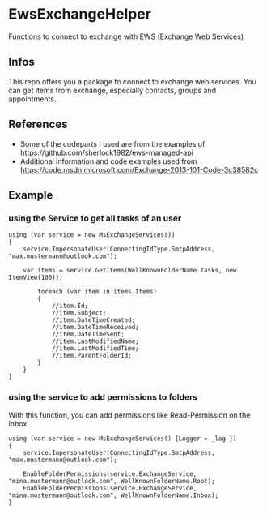 # EwsExchangeHelper
Functions to connect to exchange with EWS (Exchange Web Services)

## Infos
This repo offers you a package to connect to exchange web services. You can get items from exchange, especially contacts, groups and appointments.


## References
* Some of the codeparts I used are from the examples of https://github.com/sherlock1982/ews-managed-api
* Additional information and code examples used from https://code.msdn.microsoft.com/Exchange-2013-101-Code-3c38582c

## Example
### using the Service to get all tasks of an user

```
using (var service = new MsExchangeServices())
{
	service.ImpersonateUser(ConnectingIdType.SmtpAddress, "max.mustermann@outlook.com");

	var items = service.GetItems(WellKnownFolderName.Tasks, new ItemView(100));
	
		foreach (var item in items.Items)
		{
			//item.Id;
			//item.Subject;
			//item.DateTimeCreated;
			//item.DateTimeReceived;
			//item.DateTimeSent;
			//item.LastModifiedName;
			//item.LastModifiedTime;
			//item.ParentFolderId;
		}
	}
}
```

### using the service to add permissions to folders
With this function, you can add permissions like Read-Permission on the Inbox

```
using (var service = new MsExchangeServices() {Logger = _log })
{
	service.ImpersonateUser(ConnectingIdType.SmtpAddress, "max.mustermann@outlook.com");

	EnableFolderPermissions(service.ExchangeService, "mina.mustermann@outlook.com", WellKnownFolderName.Root);
	EnableFolderPermissions(service.ExchangeService, "mina.mustermann@outlook.com", WellKnownFolderName.Inbox);
}
```